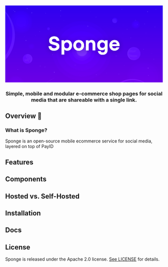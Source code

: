<div align="center">
    
[![Sponge](./shared/sponge-header.png)](https://sponge.id)

### Simple, mobile and modular e-commerce shop pages for social media that are shareable with a single link.
</div>

## Overview 👋

### What is Sponge?

Sponge is an open-source mobile ecommerce service for social media, layered on top of PayID

## Features

## Components

## Hosted vs. Self-Hosted

## Installation

## Docs

## License

Sponge is released under the Apache 2.0 license. [See LICENSE](https://github.com/fragmnt/sponge/blob/master/LICENSE) for details.